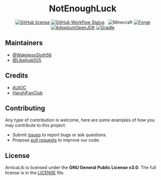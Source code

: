 <h1 align="center">NotEnoughLuck</h1>

<div align="center">

[![GitHub license](https://img.shields.io/github/license/auioc/NotEnoughLuck?style=flat-square)](/LICENSE)
[![GitHub Workflow Status](https://img.shields.io/github/workflow/status/auioc/NotEnoughLuck/dev-build?style=flat-square)](https://github.com/auioc/NotEnoughLuck/actions/workflows/dev-build.yml)
&nbsp;
![Minecraft](https://img.shields.io/static/v1?label=Minecraft&message=1.18.1&color=00aa00&style=flat-square)
[![Forge](https://img.shields.io/static/v1?label=Forge&message=39.0.20&color=e04e14&logo=Conda-Forge&style=flat-square)](http://files.minecraftforge.net/net/minecraftforge/forge/index_1.18.1.html)
[![AdoptiumOpenJDK](https://img.shields.io/static/v1?label=AdoptiumOpenJDK&message=17.0.1%2B12&color=brightgreen&logo=java&style=flat-square)](https://adoptium.net/?variant=openjdk17&jvmVariant=hotspot)
[![Gradle](https://img.shields.io/static/v1?label=Gradle&message=7.3&color=brightgreen&logo=gradle&style=flat-square)](https://docs.gradle.org/7.3/release-notes.html)

</div>

## Maintainers

- [@WakelessSloth56](https://github.com/WakelessSloth56)
- [@Libellule505](https://github.com/Libellule505)

## Credits

- [AUIOC](https://www.auioc.com)
- [HaruhiFanClub](https://github.com/HaruhiFanClub)

## Contributing

Any type of contribution is welcome, here are some examples of how you may contribute to this project:

- Submit [issues](https://github.com/auioc/NotEnoughLuck/issues) to report bugs or ask questions.
- Propose [pull requests](https://github.com/auioc/NotEnoughLuck/pulls) to improve our code.

## License

ArnicaLib is licensed under the **GNU General Public License v3.0**.
The full license is in the [LICENSE](/LICENSE) file.
